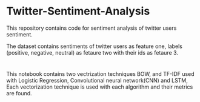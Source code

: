 # Twitter-Sentiment-Analysis
This repository contains code for sentiment analysis of twitter users sentiment.

The dataset contains sentiments of twitter users as feature one, labels (positive, negative, neutral) as fetaure two with their ids as fetaure 3.
# 
This notebook contains two vectrization techniques BOW, and TF-IDF used with Logistic Regression, Convolutional neural network(CNN) and LSTM,
Each vectorization technique is used with each algorithm and their metrics are found.
